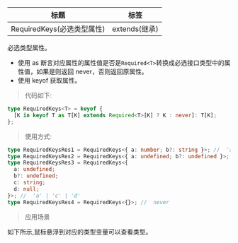 | 标题                       | 标签          |
| -------------------------- | ------------- |
| RequiredKeys(必选类型属性) | extends(继承) |

必选类型属性。

- 使用 as 断言对应属性的属性值是否是`Required<T>`转换成必选接口类型中的属性值，如果是则返回 never，否则返回原属性。
- 使用 keyof 获取属性。

> 代码如下:

```ts
type RequiredKeys<T> = keyof {
  [K in keyof T as T[K] extends Required<T>[K] ? K : never]: T[K];
};
```

> 使用方式:

```ts
type RequiredKeysRes1 = RequiredKeys<{ a: number; b?: string }>; //  'a'
type RequiredKeysRes2 = RequiredKeys<{ a: undefined; b?: undefined }>; //  'a'
type RequiredKeysRes3 = RequiredKeys<{
  a: undefined;
  b?: undefined;
  c: string;
  d: null;
}>; //  'a' | 'c' | 'd'
type RequiredKeysRes4 = RequiredKeys<{}>; //  never
```

> 应用场景

如下所示,鼠标悬浮到对应的类型变量可以查看类型。

<div class="code-editor" data-url="codes/typescript/demo/RequiredKeys.ts" data-language="typescript"></div>
